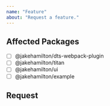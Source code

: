 ```yaml
---
name: "Feature"
about: "Request a feature."
---
```


<!--
Thanks for creating a ticket! Please fill out this file with
information about the problem you are encountering.

NOTE: In this file, you will see HTML comments that contain some special
text. Please DO NOT remove these comments. They are there to be
processed automatically.
-->

<!-- @type: feature -->

## Affected Packages

<!-- @region: affected -->

<!--
For packages that this ticket affects, please replace its
"[ ]" with "[x]".
-->

-   [ ] @jakehamilton/dts-webpack-plugin
-   [ ] @jakehamilton/titan
-   [ ] @jakehamilton/ui
-   [ ] @jakehamilton/example

<!-- @endregion: affected -->

## Request

<!-- Please explain your feature request. -->
